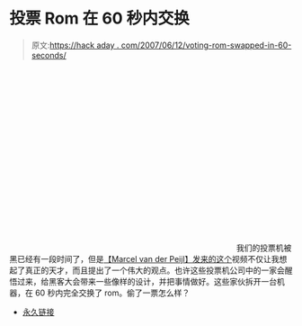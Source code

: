 # 投票 Rom 在 60 秒内交换

> 原文:[https://hack aday . com/2007/06/12/voting-rom-swapped-in-60-seconds/](https://hackaday.com/2007/06/12/voting-rom-swapped-in-60-seconds/)

<object width="400" height="325"><param value="http://www.youtube.com/v/EowKalRT3lc" name="movie"> <param value="transparent" name="wmode"></object> 
我们的投票机被黑已经有一段时间了，但是[【Marcel van der Peijl】发来的这个](http://www.youtube.com/watch?v=EowKalRT3lc)视频不仅让我想起了真正的天才，而且提出了一个伟大的观点。也许这些投票机公司中的一家会醒悟过来，给黑客大会带来一些像样的设计，并把事情做好。这些家伙拆开一台机器，在 60 秒内完全交换了 rom。偷了一票怎么样？

*   [永久链接](http://www.youtube.com/watch?v=EowKalRT3lc)
